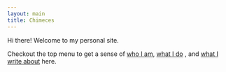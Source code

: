 ```yaml
---
layout: main
title: Chimeces
---
```


Hi there! Welcome to my personal site.

Checkout the top menu to get a sense of [who I am](/about), [what I do](/projects)
, and [what I write about](/blog) here.


